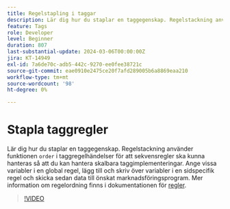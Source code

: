 ```yaml
---
title: Regelstapling i taggar
description: Lär dig hur du staplar en taggegenskap. Regelstackning använder ordningsfunktionen i taggregelhändelser till sekvensregler så att du kan hantera skalbara taggimplementeringar.
feature: Tags
role: Developer
level: Beginner
duration: 807
last-substantial-update: 2024-03-06T00:00:00Z
jira: KT-14949
exl-id: 7a6de70c-adb5-442c-9270-ee0fee38721c
source-git-commit: eae0910e2475ce20f7afd289005b6a8869eaa210
workflow-type: tm+mt
source-wordcount: '98'
ht-degree: 0%

---
```


# Stapla taggregler

Lär dig hur du staplar en taggegenskap. Regelstackning använder funktionen `order` i taggregelhändelser för att sekvensregler ska kunna hanteras så att du kan hantera skalbara taggimplementeringar. Ange vissa variabler i en global regel, lägg till och skriv över variabler i en sidspecifik regel och skicka sedan data till önskat marknadsföringsprogram. Mer information om regelordning finns i dokumentationen för [regler](https://experienceleague.adobe.com/docs/experience-platform/tags/ui/rules.html#rule-ordering).

>[!VIDEO](https://video.tv.adobe.com/v/3427710/?learn=on)
